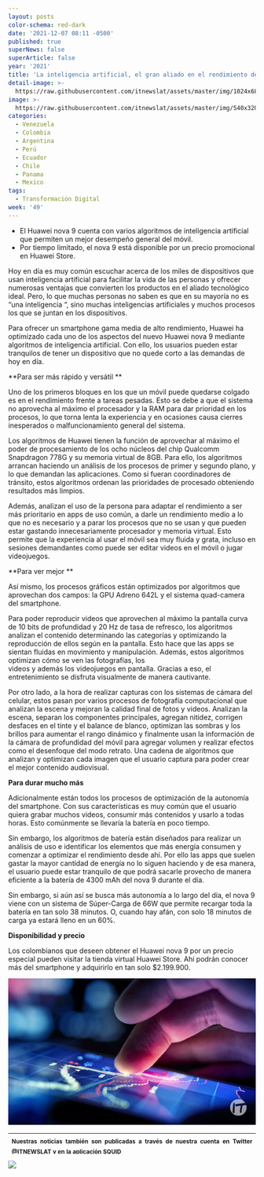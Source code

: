 ```yaml
---
layout: posts
color-schema: red-dark
date: '2021-12-07 08:11 -0500'
published: true
superNews: false
superArticle: false
year: '2021'
title: 'La inteligencia artificial, el gran aliado en el rendimiento del smartphone  '
detail-image: >-
  https://raw.githubusercontent.com/itnewslat/assets/master/img/1024x680/Inteligencia-Artificial-IA-g.jpg
image: >-
  https://raw.githubusercontent.com/itnewslat/assets/master/img/540x320/Inteligencia-Artificial-IA-p.jpg
categories:
  - Venezuela
  - Colombia
  - Argentina
  - Perú
  - Ecuador
  - Chile
  - Panama
  - Mexico
tags:
  - Transformación Digital
week: '49'
---
```

- El Huawei nova 9 cuenta con varios algoritmos de inteligencia artificial que permiten un mejor desempeño general del móvil.  
- Por tiempo limitado, el nova 9 está disponible por un precio promocional en Huawei Store.

Hoy en día es muy común escuchar acerca de los miles de dispositivos que usan inteligencia artificial para facilitar la vida de las personas y ofrecer numerosas ventajas que convierten los productos en el aliado tecnológico ideal. Pero, lo que muchas personas no saben es que en su mayoría no es “una inteligencia “, sino muchas inteligencias artificiales y muchos procesos los que se juntan en los dispositivos. 
 
Para ofrecer un smartphone gama media de alto rendimiento, Huawei ha optimizado cada uno de los aspectos del nuevo Huawei nova 9 mediante algoritmos de inteligencia artificial. Con ello, los usuarios pueden estar tranquilos de tener un dispositivo que no quede corto a las demandas de hoy en día.  
 
**Para ser más rápido y versátil **
 
Uno de los primeros bloques en los que un móvil puede quedarse colgado es en el rendimiento frente a tareas pesadas. Esto se debe a que el sistema no aprovecha al máximo el procesador y la RAM para dar prioridad en los procesos, lo que torna lenta la experiencia y en ocasiones causa cierres inesperados o malfuncionamiento general del sistema. 
 
Los algoritmos de Huawei tienen la función de aprovechar al máximo el poder de procesamiento de los ocho núcleos del chip Qualcomm Snapdragon 778G y su memoria virtual de 8GB. Para ello, los algoritmos arrancan haciendo un análisis de los procesos de primer y segundo plano, y lo que demandan las aplicaciones. Como si fueran coordinadores de tránsito, estos algoritmos ordenan las prioridades de procesado obteniendo resultados más limpios.  
 
Además, analizan el uso de la persona para adaptar el rendimiento a ser más prioritario en apps de uso común, a darle un rendimiento medio a lo que no es necesario y a parar los procesos que no se usan y que pueden estar gastando innecesariamente procesador y memoria virtual. Esto permite que la experiencia al usar el móvil sea muy fluida y grata, incluso en sesiones demandantes como puede ser editar videos en el móvil o jugar videojuegos. 
 
**Para ver mejor **
 
Así mismo, los procesos gráficos están optimizados por algoritmos que aprovechan dos campos: la GPU Adreno 642L y el sistema quad-camera del smartphone.  
 
Para poder reproducir videos que aprovechen al máximo la pantalla curva de 10 bits de profundidad y 20 Hz de tasa de refresco, los algoritmos analizan el contenido determinando las categorías y optimizando la reproducción de ellos según en la pantalla. Esto hace que las apps se sientan fluidas en movimiento y manipulación. Además, estos algoritmos optimizan cómo se ven las fotografías, los  
videos y además los videojuegos en pantalla. Gracias a eso, el entretenimiento se disfruta visualmente de manera cautivante. 
 
Por otro lado, a la hora de realizar capturas con los sistemas de cámara del celular, estos pasan por varios procesos de fotografía computacional que analizan la escena y mejoran la calidad final de fotos y videos. Analizan la escena, separan los componentes principales, agregan nitidez, corrigen desfaces en el tinte y el balance de blanco, optimizan las sombras y los brillos para aumentar el rango dinámico y finalmente usan la información de la cámara de profundidad del móvil para agregar volumen y realizar efectos como el desenfoque del modo retrato. Una cadena de algoritmos que analizan y optimizan cada imagen que el usuario captura para poder crear el mejor contenido audiovisual. 
 
**Para durar mucho más** 
 
Adicionalmente están todos los procesos de optimización de la autonomía del smartphone. Con sus características es muy común que el usuario quiera grabar muchos videos, consumir más contenidos y usarlo a todas horas. Esto comúnmente se llevaría la batería en poco tiempo. 
 
Sin embargo, los algoritmos de batería están diseñados para realizar un análisis de uso e identificar los elementos que más energía consumen y comenzar a optimizar el rendimiento desde ahí. Por ello las apps que suelen gastar la mayor cantidad de energía no lo siguen haciendo y de esa manera, el usuario puede estar tranquilo de que podrá sacarle provecho de manera eficiente a la batería de 4300 mAh del nova 9 durante el día.  
 
Sin embargo, si aún así se busca más autonomía a lo largo del día, el nova 9 viene con un sistema de Súper-Carga de 66W que permite recargar toda la batería en tan solo 38 minutos. O, cuando hay afán, con solo 18 minutos de carga ya estará lleno en un 60%.  
 
**Disponibilidad y precio** 
 
Los colombianos que deseen obtener el Huawei nova 9 por un precio especial pueden visitar la tienda virtual Huawei Store. Ahí podrán conocer más del smartphone y adquirirlo en tan solo $2.199.900. 

![](https://raw.githubusercontent.com/itnewslat/assets/master/img/540x320/Inteligencia-Artificial-IA-p.jpg)

<table style="height: 42px;" width="569">
<tbody>
<tr>
<td style="text-align: justify;"><sub><strong>Nuestras noticias también son publicadas a través de nuestra cuenta en Twitter <a href="https://twitter.com/itnewslat?lang=es">@ITNEWSLAT</a> y en la aplicación <a href="https://squidapp.co/en/">SQUID</a></strong></sub></td>
</tr>
</tbody>
</table>

<img src="https://tracker.metricool.com/c3po.jpg?hash=56f88a41e39ab42c063cc51676587a04"/>